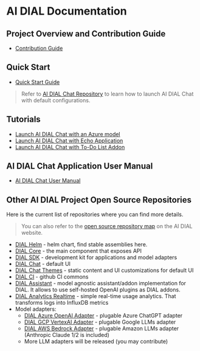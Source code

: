 # AI DIAL Documentation

## Project Overview and Contribution Guide

* [Contribution Guide](https://github.com/epam/ai-dial/blob/main/CONTRIBUTING.md)

## Quick Start

* [Quick Start Guide](./quick-start.md)

> Refer to [AI DIAL Chat Repository](https://github.com/epam/ai-dial-chat#overview) to learn how to launch AI DIAL Chat with default configurations.

## Tutorials

* [Launch AI DIAL Chat with an Azure model](./tutorials/quick-start-model.md)
* [Launch AI DIAL Chat with Echo Application](./tutorials/quick-start-with-application.md)
* [Launch AI DIAL Chat with To-Do List Addon](./tutorials/quick-start-with-addon.md)

## AI DIAL Chat Application User Manual

* [AI DIAL Chat User Manual](./user-guide.md)

## Other AI DIAL Project Open Source Repositories

Here is the current list of repositories where you can find more details. 

> You can also refer to the [open source repository map](https://epam-rail.com/open-source) on the AI DIAL website.

- [DIAL Helm](https://github.com/epam/ai-dial-helm) - helm chart, find stable assemblies here.
- [DIAL Core](https://github.com/epam/ai-dial-core) - the main component that exposes API
- [DIAL SDK](https://github.com/epam/ai-dial-sdk) - development kit for applications and model adapters 
- [DIAL Chat](https://github.com/epam/ai-dial-chat) - default UI
- [DIAL Chat Themes](https://github.com/epam/ai-dial-chat-themes) - static content and UI customizations for default UI
- [DIAL CI](https://github.com/epam/ai-dial-ci) - github CI commons
- [DIAL Assistant](https://github.com/epam/ai-dial-assistant) - model agnostic assistant/addon implementation for DIAL. It allows to use self-hosted OpenAI plugins as DIAL addons.
- [DIAL Analytics Realtime](https://github.com/epam/ai-dial-analytics-realtime) - simple real-time usage analytics. That transforms logs into InfluxDB metrics
- Model adapters:
    - [DIAL Azure OpenAI Adapter](https://github.com/epam/ai-dial-adapter-openai) - plugable Azure ChatGPT adapter
    - [DIAL GCP VertexAI Adapter](https://github.com/epam/ai-dial-adapter-vertexai) - plugable Google LLMs adapter
    - [DIAL AWS Bedrock Adapter](https://github.com/epam/ai-dial-adapter-bedrock) - plugable Amazon LLMs adapter (Anthropic Claude 1/2 is included)
    - More LLM adapters will be released (you may contribute)
